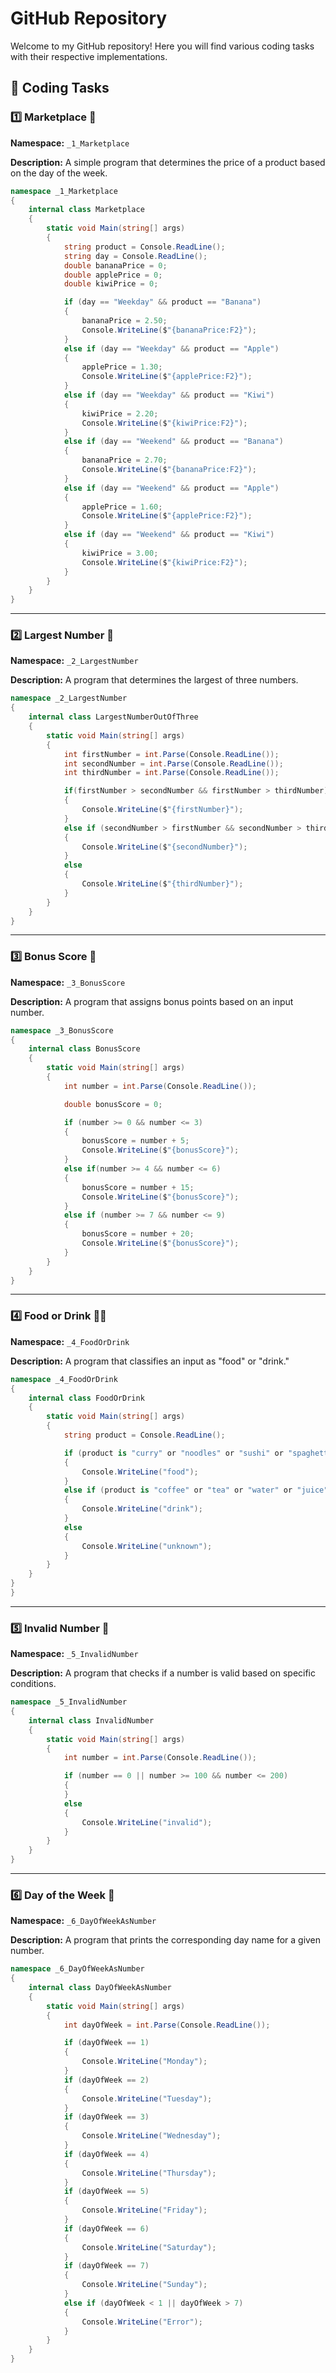 # GitHub Repository

Welcome to my GitHub repository! Here you will find various coding tasks with their respective implementations.

## 🚀 Coding Tasks

### 1️⃣ Marketplace 🛒
**Namespace:** `_1_Marketplace`

**Description:**
A simple program that determines the price of a product based on the day of the week.

```csharp
namespace _1_Marketplace
{
    internal class Marketplace
    {
        static void Main(string[] args)
        {
            string product = Console.ReadLine();
            string day = Console.ReadLine();
            double bananaPrice = 0;
            double applePrice = 0;
            double kiwiPrice = 0;

            if (day == "Weekday" && product == "Banana")
            {
                bananaPrice = 2.50;
                Console.WriteLine($"{bananaPrice:F2}");
            }
            else if (day == "Weekday" && product == "Apple")
            {
                applePrice = 1.30;
                Console.WriteLine($"{applePrice:F2}");
            }
            else if (day == "Weekday" && product == "Kiwi")
            {
                kiwiPrice = 2.20;
                Console.WriteLine($"{kiwiPrice:F2}");
            }
            else if (day == "Weekend" && product == "Banana")
            {
                bananaPrice = 2.70;
                Console.WriteLine($"{bananaPrice:F2}");
            }
            else if (day == "Weekend" && product == "Apple")
            {
                applePrice = 1.60;
                Console.WriteLine($"{applePrice:F2}");
            }
            else if (day == "Weekend" && product == "Kiwi")
            {
                kiwiPrice = 3.00;
                Console.WriteLine($"{kiwiPrice:F2}");
            }
        }
    }
}
```
---

### 2️⃣ Largest Number 🔢
**Namespace:** `_2_LargestNumber`

**Description:**
A program that determines the largest of three numbers.

```csharp
namespace _2_LargestNumber
{
    internal class LargestNumberOutOfThree
    {
        static void Main(string[] args)
        {
            int firstNumber = int.Parse(Console.ReadLine());
            int secondNumber = int.Parse(Console.ReadLine());
            int thirdNumber = int.Parse(Console.ReadLine());

            if(firstNumber > secondNumber && firstNumber > thirdNumber)
            {
                Console.WriteLine($"{firstNumber}");
            }
            else if (secondNumber > firstNumber && secondNumber > thirdNumber)
            {
                Console.WriteLine($"{secondNumber}");
            }
            else
            {
                Console.WriteLine($"{thirdNumber}");
            }
        }
    }
}
```
---

### 3️⃣ Bonus Score 🎯
**Namespace:** `_3_BonusScore`

**Description:**
A program that assigns bonus points based on an input number.

```csharp
namespace _3_BonusScore
{
    internal class BonusScore
    {
        static void Main(string[] args)
        {
            int number = int.Parse(Console.ReadLine());

            double bonusScore = 0;

            if (number >= 0 && number <= 3)
            {
                bonusScore = number + 5;
                Console.WriteLine($"{bonusScore}");
            }
            else if(number >= 4 && number <= 6)
            {
                bonusScore = number + 15;
                Console.WriteLine($"{bonusScore}");
            }
            else if (number >= 7 && number <= 9)
            {
                bonusScore = number + 20;
                Console.WriteLine($"{bonusScore}");
            }
        }
    }
}
```
---

### 4️⃣ Food or Drink 🍔🥤
**Namespace:** `_4_FoodOrDrink`

**Description:**
A program that classifies an input as "food" or "drink."

```csharp
namespace _4_FoodOrDrink
{
    internal class FoodOrDrink
    {
        static void Main(string[] args)
        {
            string product = Console.ReadLine();

            if (product is "curry" or "noodles" or "sushi" or "spaghetti" or "bread")
            {
                Console.WriteLine("food");
            }
            else if (product is "coffee" or "tea" or "water" or "juice")
            {
                Console.WriteLine("drink");
            }
            else
            {
                Console.WriteLine("unknown");
            }
        }
    }
}
}
```
---

### 5️⃣ Invalid Number 🚫
**Namespace:** `_5_InvalidNumber`

**Description:**
A program that checks if a number is valid based on specific conditions.

```csharp
namespace _5_InvalidNumber
{
    internal class InvalidNumber
    {
        static void Main(string[] args)
        {
            int number = int.Parse(Console.ReadLine());

            if (number == 0 || number >= 100 && number <= 200)
            {
            }
            else
            {
                Console.WriteLine("invalid");
            }
        }
    }
}
```
---

### 6️⃣ Day of the Week 📅
**Namespace:** `_6_DayOfWeekAsNumber`

**Description:**
A program that prints the corresponding day name for a given number.

```csharp
namespace _6_DayOfWeekAsNumber
{
    internal class DayOfWeekAsNumber
    {
        static void Main(string[] args)
        {
            int dayOfWeek = int.Parse(Console.ReadLine());

            if (dayOfWeek == 1)
            {
                Console.WriteLine("Monday");
            }
            if (dayOfWeek == 2)
            {
                Console.WriteLine("Tuesday");
            }
            if (dayOfWeek == 3)
            {
                Console.WriteLine("Wednesday");
            }
            if (dayOfWeek == 4)
            {
                Console.WriteLine("Thursday");
            }
            if (dayOfWeek == 5)
            {
                Console.WriteLine("Friday");
            }
            if (dayOfWeek == 6)
            {
                Console.WriteLine("Saturday");
            }
            if (dayOfWeek == 7)
            {
                Console.WriteLine("Sunday");
            }
            else if (dayOfWeek < 1 || dayOfWeek > 7)
            {
                Console.WriteLine("Error");
            }
        }
    }
}
```
